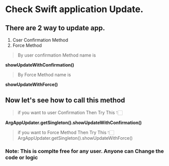 # Check Swift application Update.

## There are 2 way to update app. 


1. Cser Confirmation Method
2. Force Method

> By user confirmation Method name is 

**showUpdateWithConfirmation()**

> By Force Method name is

**showUpdateWithForce()**


## Now let's see how to call this method


> if you want to user Confirmation Then Try This  👇🏻

**ArgAppUpdater.getSingleton().showUpdateWithConfirmation()**


> if you want to Force Method Then Try This  👇🏻
ArgAppUpdater.getSingleton().showUpdateWithForce()

### Note:  This is complte free for any user. Anyone can Change the code or logic
